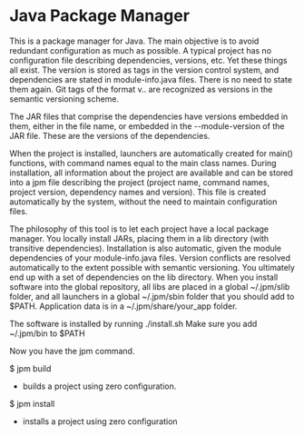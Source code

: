 # Java Package Manager

This is a package manager for Java. The main objective is to avoid redundant configuration as much as possible.
A typical project has no configuration file describing dependencies, versions, etc. Yet these things all exist.
The version is stored as tags in the version control system, and dependencies are stated in module-info.java files.
There is no need to state them again. Git tags of the format v<major>.<minor>.<patch> are recognized as versions in the semantic versioning scheme.

The JAR files that comprise the dependencies have versions embedded in them, either in the file name, or embedded in
the --module-version of the JAR file. These are the versions of the dependencies.

When the project is installed, launchers are automatically created for main() functions, with command names equal to
the main class names. During installation, all information about the project are available and can be stored into
a jpm file describing the project (project name, command names, project version, dependency names and version). This
file is created automatically by the system, without the need to maintain configuration files.

The philosophy of this tool is to let each project have a local package manager. You locally install JARs, placing them in a
lib directory (with transitive dependencies). Installation is also automatic, given the module dependencies of your
module-info.java files. Version conflicts are resolved automatically to the extent possible with semantic versioning.
You ultimately end up with a set of dependencies on the lib directory. When you install software into the global repository,
all libs are placed in a global ~/.jpm/slib folder, and all launchers in a global ~/.jpm/sbin 
folder that you should add to $PATH. Application data is in a ~/.jpm/share/your_app folder.

The software is installed by running ./install.sh
Make sure you add ~/.jpm/bin to $PATH

Now you have the jpm command.

$ jpm build
* builds a project using zero configuration.

$ jpm install
* installs a project using zero configuration
